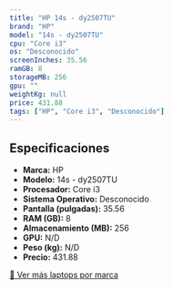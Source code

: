 ```yaml
---
title: "HP 14s - dy2507TU"
brand: "HP"
model: "14s - dy2507TU"
cpu: "Core i3"
os: "Desconocido"
screenInches: 35.56
ramGB: 8
storageMB: 256
gpu: ""
weightKg: null
price: 431.88
tags: ["HP", "Core i3", "Desconocido"]
---
```

## Especificaciones

- **Marca:** HP
- **Modelo:** 14s - dy2507TU
- **Procesador:** Core i3
- **Sistema Operativo:** Desconocido
- **Pantalla (pulgadas):** 35.56
- **RAM (GB):** 8
- **Almacenamiento (MB):** 256
- **GPU:** N/D
- **Peso (kg):** N/D
- **Precio:** 431.88

[:rocket: Ver más laptops por marca](/brand/hp)

